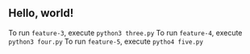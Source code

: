 ## Hello, world!

To run `feature-3`, execute `python3 three.py`
To run `feature-4`, execute `python3 four.py`
To run `feature-5`, execute `pytho4 five.py`

